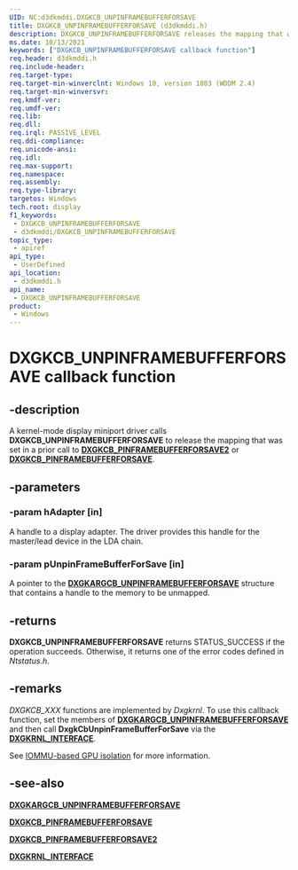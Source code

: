 ```yaml
---
UID: NC:d3dkmddi.DXGKCB_UNPINFRAMEBUFFERFORSAVE
title: DXGKCB_UNPINFRAMEBUFFERFORSAVE (d3dkmddi.h)
description: DXGKCB_UNPINFRAMEBUFFERFORSAVE releases the mapping that was set by DXGKCB_PINFRAMEBUFFERFORSAVE.
ms.date: 10/13/2021
keywords: ["DXGKCB_UNPINFRAMEBUFFERFORSAVE callback function"]
req.header: d3dkmddi.h
req.include-header: 
req.target-type: 
req.target-min-winverclnt: Windows 10, version 1803 (WDDM 2.4)
req.target-min-winversvr:
req.kmdf-ver: 
req.umdf-ver: 
req.lib: 
req.dll: 
req.irql: PASSIVE_LEVEL
req.ddi-compliance: 
req.unicode-ansi: 
req.idl: 
req.max-support: 
req.namespace: 
req.assembly: 
req.type-library: 
targetos: Windows
tech.root: display
f1_keywords:
 - DXGKCB_UNPINFRAMEBUFFERFORSAVE
 - d3dkmddi/DXGKCB_UNPINFRAMEBUFFERFORSAVE
topic_type:
 - apiref
api_type:
 - UserDefined
api_location:
 - d3dkmddi.h
api_name:
 - DXGKCB_UNPINFRAMEBUFFERFORSAVE
product:
 - Windows
---
```


# DXGKCB_UNPINFRAMEBUFFERFORSAVE callback function

## -description

A kernel-mode display miniport driver calls **DXGKCB_UNPINFRAMEBUFFERFORSAVE** to release the mapping that was set in a prior call to [**DXGKCB_PINFRAMEBUFFERFORSAVE2**](nc-d3dkmddi-dxgkcb_pinframebufferforsave2.md) or [**DXGKCB_PINFRAMEBUFFERFORSAVE**](nc-d3dkmddi-dxgkcb_pinframebufferforsave.md).

## -parameters

### -param hAdapter [in]

A handle to a display adapter. The driver provides this handle for the master/lead device in the LDA chain.

### -param pUnpinFrameBufferForSave [in]

A pointer to the [**DXGKARGCB_UNPINFRAMEBUFFERFORSAVE**](ns-d3dkmddi-_dxgkargcb_unpinframebufferforsave.md) structure that contains a handle to the memory to be unmapped.

## -returns

**DXGKCB_UNPINFRAMEBUFFERFORSAVE** returns STATUS_SUCCESS if the operation succeeds. Otherwise, it returns one of the error codes defined in *Ntstatus.h*.

## -remarks

*DXGKCB_XXX* functions are implemented by *Dxgkrnl*. To use this callback function, set the members of [**DXGKARGCB_UNPINFRAMEBUFFERFORSAVE**](nc-d3dkmddi-dxgkcb_unpinframebufferforsave.md) and then call **DxgkCbUnpinFrameBufferForSave** via the [**DXGKRNL_INTERFACE**](../dispmprt/ns-dispmprt-_dxgkrnl_interface.md).

See [IOMMU-based GPU isolation](/windows-hardware/drivers/display/iommu-based-gpu-isolation) for more information.

## -see-also

[**DXGKARGCB_UNPINFRAMEBUFFERFORSAVE**](nc-d3dkmddi-dxgkcb_unpinframebufferforsave.md)

[**DXGKCB_PINFRAMEBUFFERFORSAVE**](nc-d3dkmddi-dxgkcb_pinframebufferforsave.md)

[**DXGKCB_PINFRAMEBUFFERFORSAVE2**](nc-d3dkmddi-dxgkcb_pinframebufferforsave2.md)

[**DXGKRNL_INTERFACE**](../dispmprt/ns-dispmprt-_dxgkrnl_interface.md)
